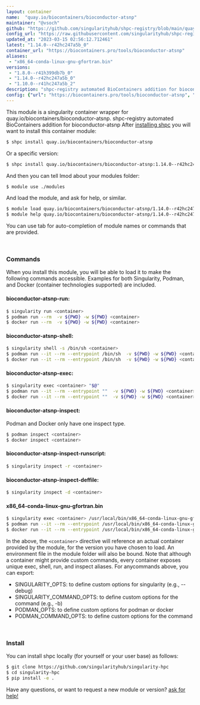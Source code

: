 ```yaml
---
layout: container
name:  "quay.io/biocontainers/bioconductor-atsnp"
maintainer: "@vsoch"
github: "https://github.com/singularityhub/shpc-registry/blob/main/quay.io/biocontainers/bioconductor-atsnp/container.yaml"
config_url: "https://raw.githubusercontent.com/singularityhub/shpc-registry/main/quay.io/biocontainers/bioconductor-atsnp/container.yaml"
updated_at: "2023-03-15 02:56:12.712461"
latest: "1.14.0--r42hc247a5b_0"
container_url: "https://biocontainers.pro/tools/bioconductor-atsnp"
aliases:
 - "x86_64-conda-linux-gnu-gfortran.bin"
versions:
 - "1.8.0--r41h399db7b_0"
 - "1.14.0--r42hc247a5b_0"
 - "1.10.0--r41hc247a5b_2"
description: "shpc-registry automated BioContainers addition for bioconductor-atsnp"
config: {"url": "https://biocontainers.pro/tools/bioconductor-atsnp", "maintainer": "@vsoch", "description": "shpc-registry automated BioContainers addition for bioconductor-atsnp", "latest": {"1.14.0--r42hc247a5b_0": "sha256:e851e4286e6427a3e0a7139d3c1f405a3daba89cef097df653989973f8ec58d1"}, "tags": {"1.8.0--r41h399db7b_0": "sha256:40e1ab4feb8dfae9dbef31172293dfb3153eec7992d3d9f09e708caa33d6af2b", "1.14.0--r42hc247a5b_0": "sha256:e851e4286e6427a3e0a7139d3c1f405a3daba89cef097df653989973f8ec58d1", "1.10.0--r41hc247a5b_2": "sha256:2711465010c3adfbc15d96b1bf75944cdc61886b74a3b4199dcb11448335e8ea"}, "docker": "quay.io/biocontainers/bioconductor-atsnp", "aliases": {"x86_64-conda-linux-gnu-gfortran.bin": "/usr/local/bin/x86_64-conda-linux-gnu-gfortran.bin"}}
---
```


This module is a singularity container wrapper for quay.io/biocontainers/bioconductor-atsnp.
shpc-registry automated BioContainers addition for bioconductor-atsnp
After [installing shpc](#install) you will want to install this container module:


```bash
$ shpc install quay.io/biocontainers/bioconductor-atsnp
```

Or a specific version:

```bash
$ shpc install quay.io/biocontainers/bioconductor-atsnp:1.14.0--r42hc247a5b_0
```

And then you can tell lmod about your modules folder:

```bash
$ module use ./modules
```

And load the module, and ask for help, or similar.

```bash
$ module load quay.io/biocontainers/bioconductor-atsnp/1.14.0--r42hc247a5b_0
$ module help quay.io/biocontainers/bioconductor-atsnp/1.14.0--r42hc247a5b_0
```

You can use tab for auto-completion of module names or commands that are provided.

<br>

### Commands

When you install this module, you will be able to load it to make the following commands accessible.
Examples for both Singularity, Podman, and Docker (container technologies supported) are included.

#### bioconductor-atsnp-run:

```bash
$ singularity run <container>
$ podman run --rm  -v ${PWD} -w ${PWD} <container>
$ docker run --rm  -v ${PWD} -w ${PWD} <container>
```

#### bioconductor-atsnp-shell:

```bash
$ singularity shell -s /bin/sh <container>
$ podman run --it --rm --entrypoint /bin/sh  -v ${PWD} -w ${PWD} <container>
$ docker run --it --rm --entrypoint /bin/sh  -v ${PWD} -w ${PWD} <container>
```

#### bioconductor-atsnp-exec:

```bash
$ singularity exec <container> "$@"
$ podman run --it --rm --entrypoint ""  -v ${PWD} -w ${PWD} <container> "$@"
$ docker run --it --rm --entrypoint ""  -v ${PWD} -w ${PWD} <container> "$@"
```

#### bioconductor-atsnp-inspect:

Podman and Docker only have one inspect type.

```bash
$ podman inspect <container>
$ docker inspect <container>
```

#### bioconductor-atsnp-inspect-runscript:

```bash
$ singularity inspect -r <container>
```

#### bioconductor-atsnp-inspect-deffile:

```bash
$ singularity inspect -d <container>
```


#### x86_64-conda-linux-gnu-gfortran.bin

```bash
$ singularity exec <container> /usr/local/bin/x86_64-conda-linux-gnu-gfortran.bin
$ podman run --it --rm --entrypoint /usr/local/bin/x86_64-conda-linux-gnu-gfortran.bin   -v ${PWD} -w ${PWD} <container> -c " $@"
$ docker run --it --rm --entrypoint /usr/local/bin/x86_64-conda-linux-gnu-gfortran.bin   -v ${PWD} -w ${PWD} <container> -c " $@"
```



In the above, the `<container>` directive will reference an actual container provided
by the module, for the version you have chosen to load. An environment file in the
module folder will also be bound. Note that although a container
might provide custom commands, every container exposes unique exec, shell, run, and
inspect aliases. For anycommands above, you can export:

 - SINGULARITY_OPTS: to define custom options for singularity (e.g., --debug)
 - SINGULARITY_COMMAND_OPTS: to define custom options for the command (e.g., -b)
 - PODMAN_OPTS: to define custom options for podman or docker
 - PODMAN_COMMAND_OPTS: to define custom options for the command

<br>

### Install

You can install shpc locally (for yourself or your user base) as follows:

```bash
$ git clone https://github.com/singularityhub/singularity-hpc
$ cd singularity-hpc
$ pip install -e .
```

Have any questions, or want to request a new module or version? [ask for help!](https://github.com/singularityhub/singularity-hpc/issues)